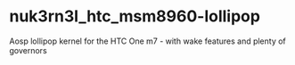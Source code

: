 nuk3rn3l_htc_msm8960-lollipop
=============================

Aosp lollipop kernel for the HTC One m7 - with wake features and plenty of governors
